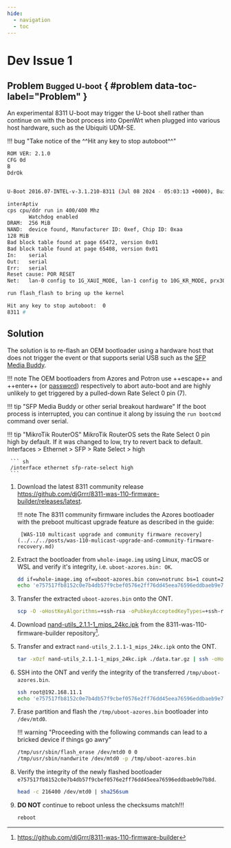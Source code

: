 ```yaml
---
hide:
  - navigation
  - toc
---
```


# Dev Issue 1

## Problem <small>Bugged U-boot</small> { #problem data-toc-label="Problem" }

An experimental 8311 U-boot may trigger the U-boot shell rather than continue on with the boot process into
OpenWrt when plugged into various host hardware, such as the Ubiquiti UDM-SE.

!!! bug "Take notice of the ^^Hit any key to stop autoboot^^"

``` sh
ROM VER: 2.1.0
CFG 0d
B
DdrOk


U-Boot 2016.07-INTEL-v-3.1.210-8311 (Jul 08 2024 - 05:03:13 +0000), Build: prx126-sfp-qspi-nand-8311

interAptiv
cps cpu/ddr run in 400/400 Mhz
       Watchdog enabled
DRAM:  256 MiB
NAND:  device found, Manufacturer ID: 0xef, Chip ID: 0xaa
128 MiB
Bad block table found at page 65472, version 0x01
Bad block table found at page 65408, version 0x01
In:    serial
Out:   serial
Err:   serial
Reset cause: POR RESET
Net:   lan-0 config to 1G_XAUI_MODE, lan-1 config to 10G_KR_MODE, prx300-eth

run flash_flash to bring up the kernel

Hit any key to stop autoboot:  0
8311 #
```

## Solution

The solution is to re-flash an OEM bootloader using a hardware host that does not trigger the event or that supports
serial USB such as the [SFP Media Buddy].

 [SFP Media Buddy]: https://whinis.com/sfp-buddy/

!!! note
    The OEM bootloaders from Azores and Potron use ++escape++ and ++enter++ (or [password]) respectively to abort
    auto-boot and are highly unlikely to get triggered by a pulled-down Rate Select 0 pin (7).

 [password]: x-onu-sfpp.md#bootloader

!!! tip "SFP Media Buddy or other serial breakout hardware"
    If the boot process is interrupted, you can continue it along by issuing the `run bootcmd` command over serial.

!!! tip "MikroTik RouterOS"
    MikroTik RouterOS sets the Rate Select 0 pin high by default. If it was changed to low, try to revert back to default.
    Interfaces > Ethernet > SFP > Rate Select > high

     ``` sh
     /interface ethernet sfp-rate-select high
     ```

1. Download the latest 8311 community release <https://github.com/djGrrr/8311-was-110-firmware-builder/releases/latest>.

    !!! note
        The 8311 community firmware includes the Azores bootloader with the preboot multicast upgrade feature as
        described in the guide:

        [WAS-110 multicast upgrade and community firmware recovery](../../../posts/was-110-mulicast-upgrade-and-community-firmware-recovery.md)

2. Extract the bootloader from `whole-image.img` using Linux, macOS or WSL and verify it's integrity, i.e. `uboot-azores.bin: OK`.

    ``` sh
    dd if=whole-image.img of=uboot-azores.bin conv=notrunc bs=1 count=216400
    echo 'e757517fb8152c0e7b4db57f9cbef0576e2ff76dd45eea76596eddbaeb9e7b8d uboot-azores.bin' | sha256sum -c
    ```

3. Transfer the extracted `uboot-azores.bin` onto the ONT.

    ``` sh
    scp -O -oHostKeyAlgorithms=+ssh-rsa -oPubkeyAcceptedKeyTypes=+ssh-rsa uboot-azores.bin root@192.168.11.1:/tmp/
    ```

4. Download [nand-utils_2.1.1-1_mips_24kc.ipk](https://github.com/djGrrr/8311-was-110-firmware-builder/blob/master/packages/common/nand-utils_2.1.1-1_mips_24kc.ipk)
   from the 8311-was-110-firmware-builder repository[^1].

5. Transfer and extract `nand-utils_2.1.1-1_mips_24kc.ipk` onto the ONT.

    ``` sh
    tar -xOzf nand-utils_2.1.1-1_mips_24kc.ipk ./data.tar.gz | ssh -oHostKeyAlgorithms=+ssh-rsa -oPubkeyAcceptedKeyTypes=+ssh-rsa root@192.168.11.1 'tar -xzf - -C /tmp/'
    ```

6. SSH into the ONT and verify the integrity of the transferred `/tmp/uboot-azores.bin`.

    ``` sh
    ssh root@192.168.11.1
    echo 'e757517fb8152c0e7b4db57f9cbef0576e2ff76dd45eea76596eddbaeb9e7b8d  /tmp/uboot-azores.bin' | sha256sum -c
    ```

7. Erase partition and flash the `/tmp/uboot-azores.bin` bootloader into `/dev/mtd0`.

    !!! warning "Proceeding with the following commands can lead to a bricked device if things go awry"

    ``` sh
    /tmp/usr/sbin/flash_erase /dev/mtd0 0 0
    /tmp/usr/sbin/nandwrite /dev/mtd0 -p /tmp/uboot-azores.bin
    ```

8. Verify the integrity of the newly flashed bootloader `e757517fb8152c0e7b4db57f9cbef0576e2ff76dd45eea76596eddbaeb9e7b8d`.

    ``` sh
    head -c 216400 /dev/mtd0 | sha256sum
    ```

9. __DO NOT__ continue to reboot unless the checksums match!!!

    ``` sh
    reboot
    ```

[^1]: <https://github.com/djGrrr/8311-was-110-firmware-builder>
